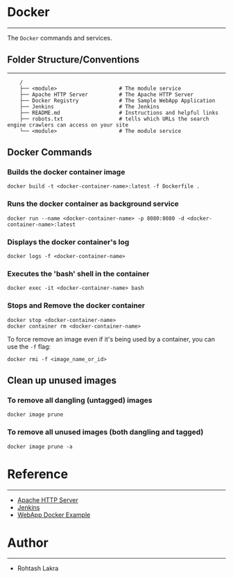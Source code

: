 # Docker

---

The ```Docker``` commands and services.

## Folder Structure/Conventions

---

```
    /
    ├── <module>                    # The module service
    ├── Apache HTTP Server          # The Apache HTTP Server
    ├── Docker Registry             # The Sample WebApp Application    
    ├── Jenkins                     # The Jenkins
    ├── README.md                   # Instructions and helpful links
    ├── robots.txt                  # tells which URLs the search engine crawlers can access on your site
    └── <module>                    # The module service
```



## Docker Commands

### Builds the docker container image

```shell
docker build -t <docker-container-name>:latest -f Dockerfile .
```

### Runs the docker container as background service

```
docker run --name <docker-container-name> -p 8080:8080 -d <docker-container-name>:latest
```

### Displays the docker container's log

```shell
docker logs -f <docker-container-name>
```

### Executes the 'bash' shell in the container

```shell
docker exec -it <docker-container-name> bash
```

### Stops and Remove the docker container

```shell
docker stop <docker-container-name>
docker container rm <docker-container-name>
```

To force remove an image even if it's being used by a container, you can use the ```-f``` flag:
```shell
docker rmi -f <image_name_or_id>
```


## Clean up unused images

### To remove all dangling (untagged) images
```shell
docker image prune
```

### To remove all unused images (both dangling and tagged)
```shell
docker image prune -a
```




# Reference

---

- [Apache HTTP Server](./Apache%20HTTP%20Server/README.md)
- [Jenkins](./Jenkins/README.md)
- [WebApp Docker Example](../../Technology/WebApp/README.md#docker-commands)

# Author

---

- Rohtash Lakra

